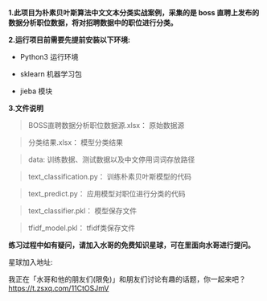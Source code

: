 **1.此项目为朴素贝叶斯算法中文文本分类实战案例，采集的是 boss 直聘上发布的数据分析职位数据，将对招聘数据中的职位进行分类。**

**2.运行项目前需要先提前安装以下环境:**

- Python3 运行环境

- sklearn 机器学习包

- jieba 模块


**3.文件说明**

> BOSS直聘数据分析职位数据源.xlsx：		原始数据源

> 分类结果.xlsx：						        模型分类结果

> data:								              训练数据、测试数据以及中文停用词词存放路径	

> text_classification.py：				  训练朴素贝叶斯模型的代码

> text_predict.py：					        应用模型对职位进行分类的代码

> text_classifier.pkl：				      模型保存文件

> tfidf_model.pkl：					        tfidf类保存文件


**练习过程中如有疑问，请加入水哥的免费知识星球，可在里面向水哥进行提问。**

星球加入地址: 

我正在「水哥和他的朋友们(限免)」和朋友们讨论有趣的话题，你⼀起来吧？
https://t.zsxq.com/11CtOSJmV
